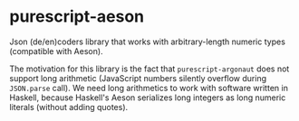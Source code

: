 # purescript-aeson

Json (de/en)coders library that works with arbitrary-length numeric types (compatible with Aeson).

The motivation for this library is the fact that `purescript-argonaut` does not support long arithmetic
(JavaScript numbers silently overflow during `JSON.parse` call). We need long arithmetics to work with
software written in Haskell, because Haskell's Aeson serializes long integers as long numeric literals 
(without adding quotes).
